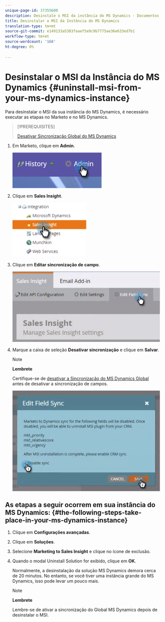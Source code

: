 ```yaml
---
unique-page-id: 37355600
description: Desinstale o MSI da instância do MS Dynamics - Documentos do Marketing - Documentação do produto
title: Desinstalar o MSI da Instância do MS Dynamics
translation-type: tm+mt
source-git-commit: e149133a5383faaef5e9c9b7775ae36e633ed7b1
workflow-type: tm+mt
source-wordcount: '168'
ht-degree: 0%

---
```



# Desinstalar o MSI da Instância do MS Dynamics {#uninstall-msi-from-your-ms-dynamics-instance}

Para desinstalar o MSI da sua instância do MS Dynamics, é necessário executar as etapas no Marketo e no MS Dynamics.

>[!PREREQUISITES]
>
>[Desativar Sincronização Global do MS Dynamics](http://docs.marketo.com/x/TAA6Ag)

1. Em Marketo, clique em **Admin**.

   ![](assets/one-1.png)

1. Clique em **Sales Insight**.

   ![](assets/six.png)

1. Clique em **Editar sincronização de campo**.

   ![](assets/seven.png)

1. Marque a caixa de seleção **Desativar sincronização** e clique em **Salvar**.

   >[!NOTE]
   >
   >**Lembrete**
   >
   >
   >Certifique-se de [desativar a Sincronização do MS Dynamics Global](http://docs.marketo.com/x/TAA6Ag) antes de desativar a sincronização de campos.

   ![](assets/eight.png)

## As etapas a seguir ocorrem em sua instância do MS Dynamics: {#the-following-steps-take-place-in-your-ms-dynamics-instance}

1. Clique em **Configurações avançadas**.
1. Clique em **Soluções**.
1. Selecione **Marketing to Sales Insight** e clique no ícone de exclusão.
1. Quando o modal Uninstall Solution for exibido, clique em **OK**.

   Normalmente, a desinstalação da solução MS Dynamics demora cerca de 20 minutos. No entanto, se você tiver uma instância grande do MS Dynamics, isso pode levar um pouco mais.

   >[!NOTE]
   >
   >**Lembrete**
   >
   >
   >Lembre-se de ativar a sincronização do Global MS Dynamics depois de desinstalar o MSI.

